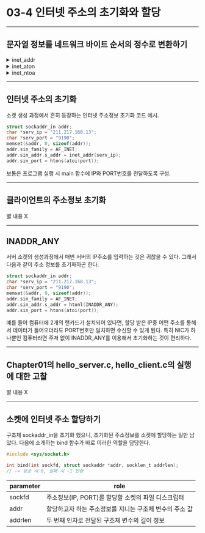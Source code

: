 # 03-4 인터넷 주소의 초기화와 할당

---

## 문자열 정보를 네트워크 바이트 순서의 정수로 변환하기

<details>
<summary>inet_addr</summary>
<div markdown="1">

```c
#include <arpa/inet.h>

in_addr_t inet_addr(const char *string);
// -> 성공 시 빅 엔디안으로 변환된 32비트 정수 값, 실패 시 INADDR_NONE 반환
```

1) 문자열("127.0.0.1" 형식) -> 32비트 정수형
2) 네트워크 바이트 순서(빅 엔디안)로 변환
3) 오류(잘못된 형식의 IP 주소) 검출

```c : inet_addr.c
#include <stdio.h>
#include <arpa/inet.h>

int main(int argc, char *argv[])
{
    const char *addrs[] = {"1.2.3.4", "1.2.3.256"};

    for (int i = 0; i < 2; ++i)
    {
        uint32_t conv_addr = inet_addr(addrs[i]);
        if (conv_addr == INADDR_NONE)
        {
            puts("Error occured!");
        }
        else
        {
            printf("Network ordered integer addr: %#x\n", conv_addr);
        }
    }
    return 0;
}
```

사실 얘보다는 가급적 밑에서 소개하는 친구를 쓰자.
</div>
</details>

<details>
<summary>inet_aton</summary>
<div markdown="1">

```c
#include <arpa/inet.h>

int inet_aton(const char *string, struct in_addr *addr);
// -> 성공 시 1(true), 실패 시 0(false) 반환
```

1) 별도의 대입 과정 필요X

```c : inet_aton.c
#include <stdio.h>
#include <stdlib.h>
#include <arpa/inet.h>

void error_handling(const char *);

int main(int argc, char *argv[])
{
    char *addr = "127.232.124.79";
    struct sockaddr_in addr_inet;

    if (!inet_aton(addr, (struct in_addr *)&addr_inet.sin_addr))
    {
        error_handling("inet_aton error");
    }
    printf("Network ordered integer addr: %#x\n", addr_inet.sin_addr.s_addr);
    return 0;
}

void error_handling(const char *message)
{
    perror(message);
    exit(1);
}
```
</div>
</details>


<details>
<summary>inet_ntoa</summary>
<div markdown="1">

```c
#include <arpa/inet.h>

char *inet_ntoa(struct in_addr adr);
// -> 성공 시 변환된 문자열의 주소 값, 실패 시 -1 반환 (근데 사실 상 실패할 리가...)
```

1) 정수 형태 IP정보 -> 문자열 형식 IP로 변환
2) 함수 내부적으로 공간할당하여 주솟값 반환 -> 다시 호출할 경우 값이 덮어써지므로 값을 다른 메모리 공간에 복사해 둘 것.

```c : inet_ntoa.c
#include <stdio.h>
#include <string.h>
#include <arpa/inet.h>

int main(int argc, char *argv[])
{
    struct sockaddr_in addr1, addr2;
    char *str_ptr = NULL;
    char str_arr[20];

    addr1.sin_addr.s_addr = htonl(0x1020304);
    addr2.sin_addr.s_addr = htonl(0x1010101);

    str_ptr = inet_ntoa(addr1.sin_addr);
    strcpy(str_arr, str_ptr);
    printf("Dotted-Decimal notation1: %s\n", str_ptr);

    inet_ntoa(addr2.sin_addr);
    printf("Dotted-Decimal notation2: %s\n", str_ptr);
    printf("Dotted-Decimal notation3: %s\n", str_arr);

    return 0;
}
```

[실행 결과]
```bash
$ ./inet_ntoa
Dotted-Decimal notation1: 1.2.3.4
Dotted-Decimal notation2: 1.1.1.1
Dotted-Decimal notation3: 1.2.3.4
```
</div>
</details>


---

## 인터넷 주소의 초기화

소켓 생성 과정에서 흔히 등장하는 인터넷 주소정보 초기화 코드 예시.
```c
struct sockaddr_in addr;
char *serv_ip = "211.217.168.13";
char *serv_port = "9190";
memset(&addr, 0, sizeof(addr));
addr.sin_family = AF_INET;
addr.sin_addr.s_addr = inet_addr(serv_ip);
addr.sin_port = htons(atoi(port));
```

보통은 프로그램 실행 시 main 함수에 IP와 PORT번호를 전달하도록 구성.

---

## 클라이언트의 주소정보 초기화

별 내용 X

---

## INADDR_ANY

서버 소켓의 생성과정에서 매번 서버의 IP주소를 입력하는 것은 귀찮을 수 있다. 그래서 다음과 같이 주소 정보를 초기화하곤 한다.

```c
struct sockaddr_in addr;
char *serv_ip = "211.217.168.13";
char *serv_port = "9190";
memset(&addr, 0, sizeof(addr));
addr.sin_family = AF_INET;
addr.sin_addr.s_addr = htonl(INADDR_ANY);
addr.sin_port = htons(atoi(port));
```

예를 들어 컴퓨터에 2개의 랜카드가 설치되어 있다면, 할당 받은 IP중 어떤 주소를 통해서 데이터가 들어오더라도 PORT번호만 일치하면 수신할 수 있게 된다. 특히 NIC가 하나뿐인 컴퓨터라면 주저 없이 INADDR_ANY를 이용해서 초기화하는 것이 편리하다.


---

## Chapter01의 hello_server.c, hello_client.c의 실행에 대한 고찰


별 내용 X


---

## 소켓에 인터넷 주소 할당하기

구조체 sockaddr_in을 초기화 했으니, 초기화된 주소정보를 소켓에 할당하는 일만 남았다. 다음에 소개하는 bind 함수가 바로 이러한 역할을 담당한다.

```c
#include <sys/socket.h>

int bind(int sockfd, struct sockaddr *addr, socklen_t addrlen);
// -> 성공 시 0, 실패 시 -1 반환
```

| parameter | role                                                    |
|-----------|---------------------------------------------------------|
| sockfd    | 주소정보(IP, PORT)를 할당할 소켓의 파일 디스크립터      |
| addr      | 할당하고자 하는 주소정보를 지니는 구조체 변수의 주소 값 |
| addrlen   | 두 번째 인자로 전달된 구조체 변수의 길이 정보           |

